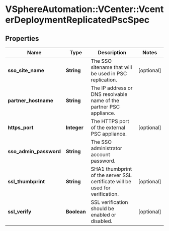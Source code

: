 # VSphereAutomation::VCenter::VcenterDeploymentReplicatedPscSpec

## Properties
Name | Type | Description | Notes
------------ | ------------- | ------------- | -------------
**sso_site_name** | **String** | The SSO sitename that will be used in PSC replication. | [optional] 
**partner_hostname** | **String** | The IP address or DNS resolvable name of the partner PSC appliance. | 
**https_port** | **Integer** | The HTTPS port of the external PSC appliance. | [optional] 
**sso_admin_password** | **String** | The SSO administrator account password. | 
**ssl_thumbprint** | **String** | SHA1 thumbprint of the server SSL certificate will be used for verification. | [optional] 
**ssl_verify** | **Boolean** | SSL verification should be enabled or disabled. | [optional] 


